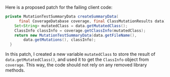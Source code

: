 Here is a proposed patch for the failing client code:

```java
private MutationTestSummaryData createSummaryData(
      final CoverageDatabase coverage, final ClassMutationResults data) {
    Set<String> mutatedClass = data.getMutatedClass();
    ClassInfo classInfo = coverage.getClassInfo(mutatedClass);
    return new MutationTestSummaryData(data.getFileName(),
        data.getMutations(), classInfo);
  }
```

In this patch, I created a new variable `mutatedClass` to store the result of `data.getMutatedClass()`, and used it to get the `ClassInfo` object from `coverage`. This way, the code should not rely on any removed library methods.